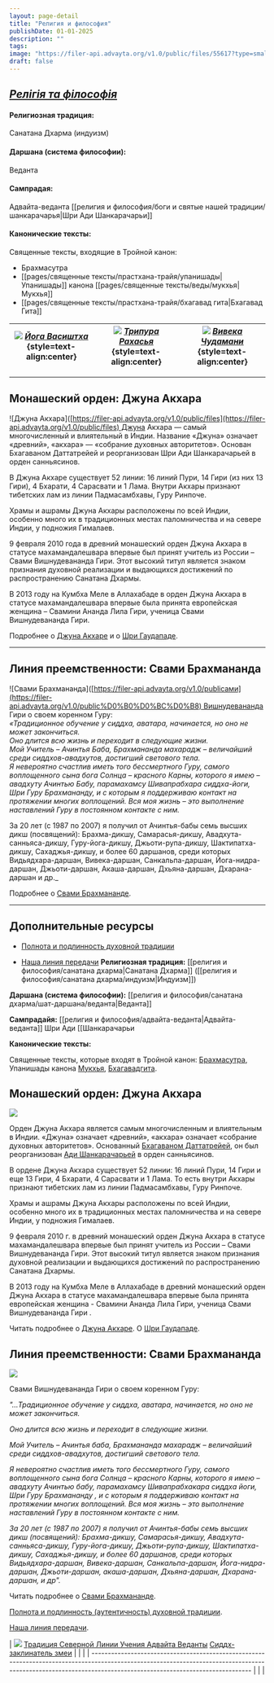 ```yaml
---
layout: page-detail
title: "Религия и философия"
publishDate: 01-01-2025
description: ""
tags:
image: "https://filer-api.advayta.org/v1.0/public/files/55617?type=small"
draft: false
---
```


## _[Релігія та філософія](/ukr/religiya-ta-filosofiya/)_

#### Религиозная традиция:
Санатана Дхарма (индуизм)
#### Даршана (система философии): 
Веданта
#### Сампрадая:
Адвайта-веданта [[религия и философия/боги и святые нашей традиции/шанкарачарья|Шри Ади Шанкарачарьи]]

#### Канонические тексты:
Священные тексты, входящие в Тройной канон:

- Брахмасутра
- [[pages/священные тексты/прастхана-трайя/упанишады|Упанишады]] канона [[pages/священные тексты/веды/мукхья|Мукхья]]
- [[pages/священные тексты/прастхана-трайя/бхагавад гита|Бхагавад Гита]]


| [![](https://filer-api.advayta.org/v1.0/public/files/55617?type=medium)](/library/svyashchennye-teksty/yoga-vasishtkha/) _[Йога Васиштха](/library/svyashchennye-teksty/yoga-vasishtkha/)_ {style=text-align:center} | [![](https://filer-api.advayta.org/v1.0/public/files/55627?type=medium)](/library/svyashchennye-teksty/tripura-rakhasya/) _[Трипура Рахасья](/library/svyashchennye-teksty/tripura-rakhasya/)_ {style=text-align:center} | [![](https://filer-api.advayta.org/v1.0/public/files/55637?type=medium)](/library/svyashchennye-teksty/viveka-chudamani/) _[Вивека Чудамани](/library/svyashchennye-teksty/viveka-chudamani/)_ {style=text-align:center} |
| -------------------------------------------------------------------------------------------------------------------------------------------------------------------------------------------------------------------- | ------------------------------------------------------------------------------------------------------------------------------------------------------------------------------------------------------------------------ | ------------------------------------------------------------------------------------------------------------------------------------------------------------------------------------------------------------------------ |

---

## Монашеский орден: Джуна Акхара

![Джуна Акхара]([https://filer-api.advayta.org/v1.0/public/files](https://filer-api.advayta.org/v1.0/public/files) Джуна Акхара — самый многочисленный и влиятельный в Индии. Название «Джуна» означает «древний», «акхара» — «собрание духовных авторитетов». Основан Бхагаваном Даттатрейей и реорганизован Шри Ади Шанкарачарьей в орден санньясинов.

В Джуна Акхаре существует 52 линии: 16 линий Пури, 14 Гири (из них 13 Гири), 4 Бхарати, 4 Сарасвати и 1 Лама. Внутри Акхары признают тибетских лам из линии Падмасамбхавы, Гуру Ринпоче.

Храмы и ашрамы Джуна Акхары расположены по всей Индии, особенно много их в традиционных местах паломничества и на севере Индии, у подножия Гималаев.

9 февраля 2010 года в древний монашеский орден Джуна Акхара в статусе махамандалешвара впервые был принят учитель из России – Свами Вишнудевананда Гири. Этот высокий титул является знаком признания духовной реализации и выдающихся достижений по распространению Санатана Дхармы.

В 2013 году на Кумбха Меле в Аллахабаде в орден Джуна Акхара в статусе махамандалешвара впервые была принята европейская женщина – Свамини Ананда Лила Гири, ученица Свами Вишнудевананда Гири.

Подробнее о [Джуна Акхаре](https://www.perplexity.ai/ru/nasha-traditsiya/orden-dzhuna-akkhara) и о [Шри Гаудападе](https://www.perplexity.ai/ru/religiya-i-filosofiya/bogi-i-svyatye-nashey-traditsii/gaudapada/).

---

## Линия преемственности: Свами Брахмананда

![Свами Брахмананда]([https://filer-api.advayta.org/v1.0/publicами](https://filer-api.advayta.org/v1.0/public%D0%B0%D0%BC%D0%B8) Вишнудевананда Гири о своем коренном Гуру:  
_«Традиционное обучение у сиддха, аватара, начинается, но оно не может закончиться._  
_Оно длится всю жизнь и переходит в следующие жизни._  
_Мой Учитель – Ачинтья Баба, Брахмананда махарадж – величайший среди сиддхов-авадхутов, достигший светового тела._  
_Я невероятно счастлив иметь того бессмертного Гуру, самого воплощенного сына бога Солнца – красного Карны, которого я имею – авадхуту Ачинтью Бабу, парамахамсу Шивапрабхара сиддха-йоги, Шри Гуру Брахмананду, и с которым я поддерживаю контакт на протяжении многих воплощений. Вся моя жизнь – это выполнение наставлений Гуру в постоянном контакте с ним._

За 20 лет (с 1987 по 2007) я получил от Ачинтья-бабы семь высших дикш (посвящений): Брахма-дикшу, Самарасья-дикшу, Авадхута-санньяса-дикшу, Гуру-йога-дикшу, Джьоти-рупа-дикшу, Шактипатха-дикшу, Сахаджья-дикшу, и более 60 даршанов, среди которых Видьядхара-даршан, Вивека-даршан, Санкальпа-даршан, Йога-нидра-даршан, Джьоти-даршан, Акаша-даршан, Дхьяна-даршан, Дхарана-даршан и др._

Подробнее о [Свами Брахмананде](https://www.perplexity.ai/ru/nasha-traditsiya/sv-avadkhuta-brakhmananda).

---

## Дополнительные ресурсы

- [Полнота и подлинность духовной традиции](https://www.perplexity.ai/ru/nasha-traditsiya/polnota-i-podlinnost-autentichnost-dukhovnoy-traditsii/)
    
- [Наша линия передачи](https://www.perplexity.ai/ru/religiya-i-filosofiya/nasha-liniya-peredachi/)
**Религиозная традиция:** [[религия и философия/санатана дхарма|Санатана Дхарма]] ([[религия и философия/санатана дхарма/индуизм|Индуизм]])

**Даршана (система философии):** [[религия и философия/санатана дхарма/шат-даршана/веданта|Веданта]]

**Сампрадайя:** [[религия и философия/адвайта-веданта|Адвайта-веданта]] Шри Ади [[Шанкарачарьи

**Канонические тексты:** 

 Священные тексты, которые входят в Тройной канон: [Брахмасутра](/binaries/file/news/f%5F530.pdf), Упанишады канона [Мукхья](https://ru.wikipedia.org/wiki/%D0%9C%D1%83%D0%BA%D1%85%D1%8C%D1%8F), [Бхагавадгита](/binaries/file/news/f%5F498.pdf).

## Монашеский орден: Джуна Акхара

  
![](https://filer-api.advayta.org/v1.0/public/files/55644?type=medium) 

  
 Орден Джуна Акхара является самым многочисленным и влиятельным в Индии. «Джуна» означает «древний», «акхара» означает «собрание духовных авторитетов». Основанный [Бхагаваном Даттатрейей](/religiya-i-filosofiya/izbrannoe-bozhestvo/), он был реорганизован [Ади Шанкарачарьей](/religiya-i-filosofiya/shankara/) в орден санньясинов.

 В ордене Джуна Акхара существует 52 линии: 16 линий Пури, 14 Гири и еще 13 Гири, 4 Бхарати, 4 Сарасвати и 1 Лама. То есть внутри Акхары признают тибетских лам из линии Падмасамбхавы, Гуру Ринпоче.

 Храмы и ашрамы Джуна Акхары расположены по всей Индии, особенно много их в традиционных местах паломничества и на севере Индии, у подножия Гималаев. 

 9 февраля 2010 г. в древний монашеский орден Джуна Акхара в статусе махамандалешвара впервые был принят учитель из России – Свами Вишнудевананда Гири. Этот высокий титул является знаком признания духовной реализации и выдающихся достижений по распространению Санатана Дхармы.

 В 2013 году на Кумбха Меле в Аллахабаде в древний монашеский орден Джуна Акхара в статусе махамандалешвара впервые была принята европейская женщина - Свамини Ананда Лила Гири, ученица Свами Вишнудевананда Гири .

 Читать подробнее о [Джуна Акхаре](/nasha-traditsiya/orden-dzhuna-akkhara). О [Шри Гаудападе](/religiya-i-filosofiya/bogi-i-svyatye-nashey-traditsii/gaudapada/).

## Линия преемственности: Свами Брахмананда

  
![](https://filer-api.advayta.org/v1.0/public/files/55651?type=medium) 

 Свами Вишнудевананда Гири о своем коренном Гуру:

_"…Традиционное обучение у сиддха, аватара, начинается, но оно не может закончиться._ 

_Оно длится всю жизнь и переходит в следующие жизни._ 

_Мой Учитель – Ачинтья баба, Брахмананда махарадж – величайший среди сиддхов-авадхутов, достигший светового тела._ 

_Я невероятно счастлив иметь того бессмертного Гуру, самого воплощенного сына бога Солнца – красного Карны, которого я имею – авадхуту Ачинтью бабу,_ _парамахамсу Шивапрабхакара сиддха йоги, Шри Гуру Брахмананду_ _, и с которым я поддерживаю контакт на протяжении многих воплощений. Вся моя жизнь – это выполнение наставлений Гуру в постоянном контакте с ним._ 

_За 20 лет (с 1987 по 2007) я получил от Ачинтья-бабы семь высших дикш (посвящений): Брахма-дикшу, Самарасья-дикшу, Авадхута-санньяса-дикшу, Гуру-йога-дикшу, Джьоти-рупа-дикшу, Шактипатха-дикшу, Сахаджья-дикшу, и более 60 даршанов, среди которых Видьядхара-даршан, Вивека-даршан, Санкальпа-даршан, Йога-нидра-даршан, Джьоти-даршан, акаша-даршан, Дхьяна-даршан, Дхарана-даршан, и др"._ 

 Читать подробнее о [Свами Брахмананде](/nasha-traditsiya/sv-avadkhuta-brakhmananda).

[Полнота и подлинность (аутентичность) духовной традиции](/nasha-traditsiya/polnota-i-podlinnost-autentichnost-dukhovnoy-traditsii/). 

[Наша линия передачи](/religiya-i-filosofiya/nasha-liniya-peredachi/).

| [![](https://filer-api.advayta.org/v1.0/public/files/55658?type=medium)](/binaries/file/news/f%5F3407.pdf) [Традиция Северной Линии Учения Адвайта Веданты](/binaries/file/news/f%5F3407.pdf) [Сиддх-заклинатель змеи](/binaries/file/news/f%5F3497.pdf) |  |  |
| ------------------------------------------------------------------------------------------------------------------------------------------------------------------------------------------------------------- |  |  |
  
  
